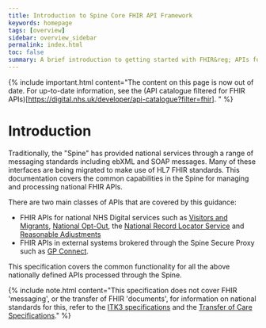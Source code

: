 ```yaml
---
title: Introduction to Spine Core FHIR API Framework
keywords: homepage
tags: [overview]
sidebar: overview_sidebar
permalink: index.html
toc: false
summary: A brief introduction to getting started with FHIR&reg; APIs for national Spine services.
---
```


{% include important.html content="The content on this page is now out of date.  For up-to-date information, see the (API catalogue filtered for FHIR APIs)[https://digital.nhs.uk/developer/api-catalogue?filter=fhir]. " %}

# Introduction #

Traditionally, the "Spine" has provided national services through a range of messaging standards including ebXML and SOAP messages. Many of these interfaces are being migrated to make use of HL7 FHIR standards. This documentation covers the common capabilities in the Spine for managing and processing national FHIR APIs.

There are two main classes of APIs that are covered by this guidance:

- FHIR APIs for national NHS Digital services such as [Visitors and Migrants](http://developer.nhs.uk/apis/vandm), [National Opt-Out](), the [National Record Locator Service](https://developer.nhs.uk/apis/nrls/) and [Reasonable Adjustments](https://developer.nhs.uk/apis/reasonable-adjustments/)
- FHIR APIs in external systems brokered through the Spine Secure Proxy such as [GP Connect](https://developer.nhs.uk/apis/gpconnect/).

This specification covers the common functionality for all the above nationally defined APIs processed through the Spine.

{% include note.html content="This specification does not cover FHIR 'messaging', or the transfer of FHIR 'documents', for information on national standards for this, refer to the [ITK3 specifications](https://nhsconnect.github.io/ITK3-FHIR-Messaging-Distribution/) and the [Transfer of Care Specifications](https://developer.nhs.uk/transfer-care-specification-versions/)." %}

